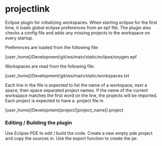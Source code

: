 # projectlink
Eclipse plugin for initializing workspaces.
When starting eclipse for the first time, it loads global eclipse preferences from an epf file.
The plugin also checks a config file and adds any missing projects to the workspace on every startup.

Preferences are loaded from the following file:

[user_home]/Development/git/ws/main/static/eclipse/oxygen.epf

Workspaces are read from the following file:

[user_home]/Development/git/ws/main/static/workspaces.txt

Each line in the file is expected to list the name of a workspace, next a space, then space separated project names.
If the name of the current workspace matches the first word on the line, the projects will be imported.
Each project is expected to have a .project file in

[user_home]/Development/project/[project_name]/.project




### Editing / Building the plugin
Use Eclipse PDE to edit / build the code.
Create a new empty pde project and copy the sources in.
Use the export function to create the jar.
